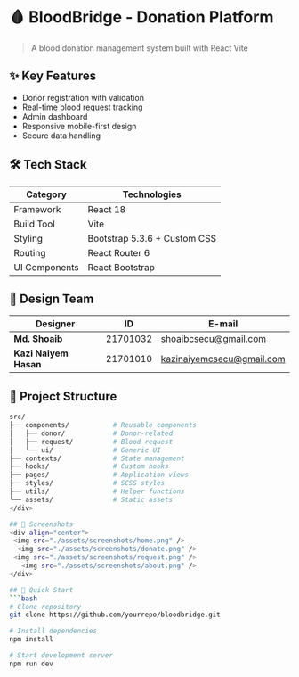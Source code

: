 # 🩸 BloodBridge - Donation Platform



> A  blood donation management system built with React Vite

## ✨ Key Features
- Donor registration with validation
- Real-time blood request tracking
- Admin dashboard
- Responsive mobile-first design
- Secure data handling

## 🛠️ Tech Stack
| Category        | Technologies                 |
|-----------------|------------------------------|
| Framework       | React 18                     |
| Build Tool      | Vite                         |
| Styling         | Bootstrap 5.3.6 + Custom CSS |
| Routing         | React Router 6               |
| UI Components   | React Bootstrap              |

## 🎨 Design Team
<div align="center">

| Designer | ID | E-mail |
|----------|----|------|
|**Md. Shoaib** | 21701032 |shoaibcsecu@gmail.com|
|**Kazi Naiyem Hasan** | 21701010 | kazinaiyemcsecu@gmail.com |

</div>

</div>

## 📂 Project Structure
```bash
src/
├── components/           # Reusable components
│   ├── donor/            # Donor-related
│   ├── request/          # Blood request
│   └── ui/               # Generic UI
├── contexts/             # State management
├── hooks/                # Custom hooks
├── pages/                # Application views
├── styles/               # SCSS styles
├── utils/                # Helper functions
└── assets/               # Static assets
</div>

## 📸 Screenshots
<div align="center">
 <img src="./assets/screenshots/home.png" />
  <img src="./assets/screenshots/donate.png" />
 <img src="./assets/screenshots/request.png" />
   <img src="./assets/screenshots/about.png" />
</div>

## 🚀 Quick Start
```bash
# Clone repository
git clone https://github.com/yourrepo/bloodbridge.git

# Install dependencies
npm install

# Start development server
npm run dev

